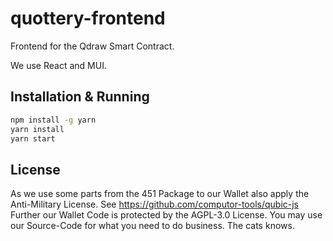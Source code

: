 # quottery-frontend

Frontend for the Qdraw Smart Contract.

We use React and MUI.

## Installation & Running

```bash
npm install -g yarn
yarn install
yarn start
```

## License

As we use some parts from the 451 Package to our Wallet also apply the Anti-Military License. See https://github.com/computor-tools/qubic-js
Further our Wallet Code is protected by the AGPL-3.0 License. You may use our Source-Code for what you need to do business.
The cats knows.
